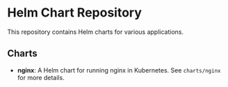 # Helm Chart Repository

This repository contains Helm charts for various applications.

## Charts

- **nginx**: A Helm chart for running nginx in Kubernetes. See `charts/nginx` for more details.
